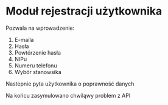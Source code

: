 # Moduł rejestracji użytkownika

Pozwala na wprowadzenie:
1. E-maila
2. Hasła
3. Powtórzenie hasła
4. NIPu
5. Numeru telefonu
6. Wybór stanowsika

Nastepnie pyta użytkownika o poprawność danych

Na końcu zasymulowano chwiląwy problem z API
